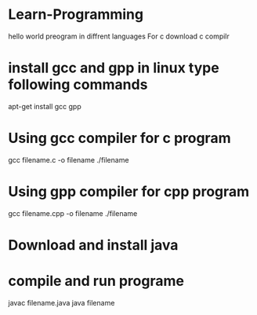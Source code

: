 # Learn-Programming
 hello world preogram in diffrent languages
 For c download c compilr

# install gcc and gpp in linux type following commands
apt-get install gcc gpp

# Using gcc compiler  for c program
gcc filename.c -o filename
 ./filename
 
# Using gpp compiler  for cpp program
 gcc filename.cpp -o filename
 ./filename
 
# Download and install java 
# compile and run programe
 
 javac filename.java
 java filename
 
 
